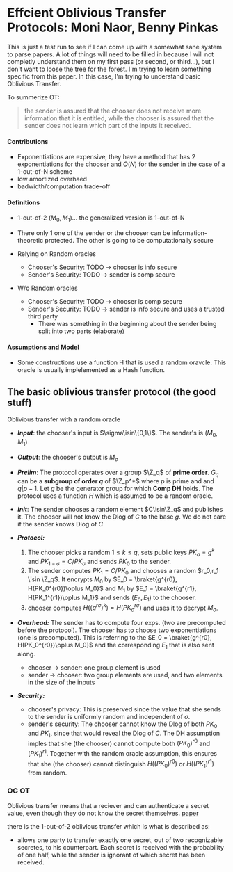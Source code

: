 #  Effcient Oblivious Transfer Protocols: Moni Naor, Benny Pinkas
This is just a test run to see if I can come up with a somewhat sane system to parse papers.
A lot of things will need to be filled in because I will not completly understand them on my first pass (or second, or third...), but I don't want to loose the tree for the forest.
I'm trying to learn something specific from this paper. In this case, I'm trying to understand basic Oblivious Transfer.

To summerize OT:
> the sender is assured that the chooser does not receive more information that it is entitled, while the chooser is assured that the sender does not learn which part of the inputs it received. 

#### Contributions

* Exponentiations are expensive, they have a method that has 2 exponentiations for the chooser and $O(N)$ for the sender in the case of a 1-out-of-N scheme
* low amortized overhaed
* badwidth/computation trade-off

#### Definitions

* 1-out-of-2 $(M_0,M_1)$... the generalized version is 1-out-of-N
* There only 1 one of the sender or the chooser can be information-theoretic protected\. The other is going to be computationally secure


* Relying on Random oracles
    * Chooser's Security: TODO -> chooser is info secure
    * Sender's Security: TODO -> sender is comp secure

* W/o Random oracles
    * Chooser's Security: TODO -> chooser is comp secure
    * Sender's Security: TODO -> sender is info secure and uses a trusted third party
        * There was something in the beginning about the sender being split into two parts (elaborate) 

#### Assumptions and Model

* Some constructions use a function H that is used a random oravcle. This oracle is usually implelemented as a Hash function.

## The basic oblivious transfer protocol (the good stuff)

 Oblivious transfer with a random oracle

* ***Input***: the chooser's input is $\sigma\isin\{0,1\}$. The sender's is $(M_0,M_1)$ 

* ***Output***: the chooser's output is $M_\sigma$

* ***Prelim***: The protocol operates over a group $\Z_q$ of **prime order**. $G_q$ can be a **subgroup of order $q$** of $\Z_p^*$ where $p$ is prime and and $q|p-1$. Let $g$ be the generator group for which **Comp DH** holds. The protocol uses a function $H$ which is assumed to be a random oracle.

 * ***Init***: The sender chooses a random element $C\isin\Z_q$ and publishes it. The chooser will not know the Dlog of $C$ to the base $g$. We do not care if the sender knows Dlog of $C$
 
 * ***Protocol:***
    1. The chooser picks a random $1\leqslant k \leqslant q$, sets public keys $PK_\sigma = g^k$ and $PK_{1-\sigma} = C/PK_\sigma$ and sends $PK_0$ to the sender.
    2. The sender computes $PK_1 = C/PK_0$ and chooses a random $r_0,r_1 \isin \Z_q$. It encrypts $M_0$ by $E_0 = \braket{g^{r0}, H(PK_0^{r0})\oplus M_0}$ and $M_1$ by $E_1 = \braket{g^{r1}, H(PK_1^{r1})\oplus M_1}$ and sends $(E_0,E_1)$ to the chooser.
    3. chooser computes $H((g^{r\sigma})^k) = H(PK_\sigma^{r\sigma})$ and uses it to decrypt $M_\sigma$.


* ***Overhead:*** The sender has to compute four exps. (two are precomputed before the protocol). The chooser has to choose two exponentiations (one is precomputed). This is referring to the $E_0 = \braket{g^{r0}, H(PK_0^{r0})\oplus M_0}$ and the corresponding $E_1$ that is also sent along. 
    * chooser $\rightarrow$ sender: one group element is used 
    * sender $\rightarrow$ chooser: two group elements are used, and two elements in the size of the inputs 
* ***Security:***
    * chooser's privacy: This is preserved since the value that she sends to the sender is uniformly random and independent of $\sigma$.
    * sender's security: The chooser cannot know the Dlog of both $PK_0$ and $PK_1$, since that would reveal the Dlog of $C$. The DH assumption imples that she (the chooser) cannot compute both $(PK_0)^{r0}$ and $(PK_1)^{r1}$. Together with the random oracle assumption, this ensures that she (the chooser) cannot distinguish $H((PK_0)^{r0})$ or $H((PK_1)^{r1})$ from random.

### OG OT

Oblivious transfer means that a reciever and can authenticate a secret value, even though they do not know the secret themselves. [paper](https://dl.acm.org/doi/pdf/10.1145/3812.3818)

there is the 1-out-of-2 oblivious transfer which is what is described as:
* allows one party to transfer exactly one secret, out of two recognizable secretes, to his counterpart. Each secret is received with the probability of one half, while the sender is ignorant of which secret has been received.
